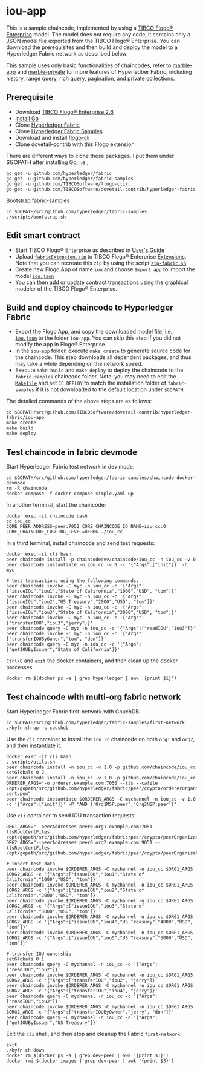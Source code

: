 # iou-app
This is a sample chaincode, implemented by using a [TIBCO Flogo® Enterprise](https://docs.tibco.com/products/tibco-flogo-enterprise-2-6-1) model.  The model does not require any code, it contains only a JSON model file exported from the TIBCO Flogo® Enterprise.  You can download the prerequisites and then build and deploy the model to a Hyperledger Fabric network as described below.

This sample uses only basic functionalities of chaincodes, refer to [marble-app](../marble-app) and [marble-private](../marble-private) for more features of Hyperledber Fabric, including history, range query, rich query, pagination, and private collections.

## Prerequisite
- Download [TIBCO Flogo® Enterprise 2.6](https://edelivery.tibco.com/storefront/eval/tibco-flogo-enterprise/prod11810.html)
- [Install Go](https://golang.org/doc/install)
- Clone [Hyperledger Fabric](https://github.com/hyperledger/fabric)
- Clone [Hyperledger Fabric Samples](https://github.com/hyperledger/fabric-samples)
- Download and install [flogo-cli](https://github.com/TIBCOSoftware/flogo-cli)
- Clone dovetail-contrib with this Flogo extension

There are different ways to clone these packages.  I put them under $GOPATH after installing Go, i.e.,
```
go get -u github.com/hyperledger/fabric
go get -u github.com/hyperledger/fabric-samples
go get -u github.com/TIBCOSoftware/flogo-cli/...
go get -u github.com/TIBCOSoftware/dovetail-contrib/hyperledger-fabric
```
Bootstrap fabric-samples
```
cd $GOPATH/src/github.com/hyperledger/fabric-samples
./scripts/bootstrap.sh
```

## Edit smart contract
- Start TIBCO Flogo® Enterprise as described in [User's Guide](https://docs.tibco.com/pub/flogo/2.6.1/doc/pdf/TIB_flogo_2.6_users_guide.pdf?id=2)
- Upload [`fabricExtension.zip`](../fabricExtension.zip) to TIBCO Flogo® Enterprise [Extensions](http://localhost:8090/wistudio/extensions).  Note that you can recreate this `zip` by using the script [`zip-fabric.sh`](../zip-fabric.sh)
- Create new Flogo App of name `iou` and choose `Import app` to import the model [`iou.json`](iou.json)
- You can then add or update contract transactions using the graphical modeler of the TIBCO Flogo® Enterprise.

## Build and deploy chaincode to Hyperledger Fabric
- Export the Flogo App, and copy the downloaded model file, i.e., [`iou.json`](iou.json) to the folder `iou-app`.  You can skip this step if you did not modify the app in Flogo® Enterprise.
- In the `iou-app` folder, execute `make create` to generate source code for the chaincode.  This step downloads all dependent packages, and thus may take a while depending on the network speed.
- Execute `make build` and `make deploy` to deploy the chaincode to the `fabric-samples` chaincode folder.  Note: you may need to edit the [`Makefile`](Makefile) and set `CC_DEPLOY` to match the installation folder of `fabric-samples` if it is not downloaded to the default location under `$GOPATH`.

The detailed commands of the above steps are as follows:
```
cd $GOPATH/src/github.com/TIBCOSoftware/dovetail-contrib/hyperledger-fabric/iou-app
make create
make build
make deploy
```

## Test chaincode in fabric devmode
Start Hyperledger Fabric test network in dev mode:
```
cd $GOPATH/src/github.com/hyperledger/fabric-samples/chaincode-docker-devmode
rm -R chaincode
docker-compose -f docker-compose-simple.yaml up
```
In another terminal, start the chaincode:
```
docker exec -it chaincode bash
cd iou_cc
CORE_PEER_ADDRESS=peer:7052 CORE_CHAINCODE_ID_NAME=iou_cc:0 CORE_CHAINCODE_LOGGING_LEVEL=DEBUG ./iou_cc
```
In a third terminal, install chaincode and send test requests:
```
docker exec -it cli bash
peer chaincode install -p chaincodedev/chaincode/iou_cc -n iou_cc -v 0
peer chaincode instantiate -n iou_cc -v 0 -c '{"Args":["init"]}' -C myc

# test transactions using the following commands:
peer chaincode invoke -C myc -n iou_cc -c '{"Args":["issueIOU","iou1","State of California","1000","USD", "tom"]}'
peer chaincode invoke -C myc -n iou_cc -c '{"Args":["issueIOU","iou2","US Treasury","2000","USD", "tom"]}'
peer chaincode invoke -C myc -n iou_cc -c '{"Args":["issueIOU","iou3","State of California","3000","USD", "tom"]}'
peer chaincode invoke -C myc -n iou_cc -c '{"Args":["transferIOU","iou3","jerry"]}'
peer chaincode query -C myc -n iou_cc -c '{"Args":["readIOU","iou3"]}'
peer chaincode invoke -C myc -n iou_cc -c '{"Args":["transferIOUByOwner","tom", "don"]}'
peer chaincode query -C myc -n iou_cc -c '{"Args":["getIOUByIssuer","State of California"]}'
```

`Ctrl+C` and `exit` the docker containers, and then clean up the docker processes,
```
docker rm $(docker ps -a | grep hyperledger | awk '{print $1}')
```

## Test chaincode with multi-org fabric network
Start Hyperledger Fabric first-network with CouchDB:
```
cd $GOPATH/src/github.com/hyperledger/fabric-samples/first-network
./byfn.sh up -s couchdb
```
Use the `cli` container to install the `iou_cc` chaincode on both `org1` and `org2`, and then instantiate it.
```
docker exec -it cli bash
. scripts/utils.sh
peer chaincode install -n iou_cc -v 1.0 -p github.com/chaincode/iou_cc
setGlobals 0 2
peer chaincode install -n iou_cc -v 1.0 -p github.com/chaincode/iou_cc
ORDERER_ARGS="-o orderer.example.com:7050 --tls --cafile /opt/gopath/src/github.com/hyperledger/fabric/peer/crypto/ordererOrganizations/example.com/orderers/orderer.example.com/msp/tlscacerts/tlsca.example.com-cert.pem"
peer chaincode instantiate $ORDERER_ARGS -C mychannel -n iou_cc -v 1.0 -c '{"Args":["init"]}' -P "AND ('Org1MSP.peer','Org2MSP.peer')"
```
Use `cli` container to send IOU transaction requests:
```
ORG1_ARGS="--peerAddresses peer0.org1.example.com:7051 --tlsRootCertFiles /opt/gopath/src/github.com/hyperledger/fabric/peer/crypto/peerOrganizations/org1.example.com/peers/peer0.org1.example.com/tls/ca.crt"
ORG2_ARGS="--peerAddresses peer0.org2.example.com:9051 --tlsRootCertFiles /opt/gopath/src/github.com/hyperledger/fabric/peer/crypto/peerOrganizations/org2.example.com/peers/peer0.org2.example.com/tls/ca.crt"

# insert test data
peer chaincode invoke $ORDERER_ARGS -C mychannel -n iou_cc $ORG1_ARGS $ORG2_ARGS -c '{"Args":["issueIOU","iou1","State of California","1000","USD", "tom"]}'
peer chaincode invoke $ORDERER_ARGS -C mychannel -n iou_cc $ORG1_ARGS $ORG2_ARGS -c '{"Args":["issueIOU","iou2","State of California","2000","USD", "tom"]}'
peer chaincode invoke $ORDERER_ARGS -C mychannel -n iou_cc $ORG1_ARGS $ORG2_ARGS -c '{"Args":["issueIOU","iou3","State of California","3000","USD", "tom"]}'
peer chaincode invoke $ORDERER_ARGS -C mychannel -n iou_cc $ORG1_ARGS $ORG2_ARGS -c '{"Args":["issueIOU","iou4","US Treasury","4000","USD", "tom"]}'
peer chaincode invoke $ORDERER_ARGS -C mychannel -n iou_cc $ORG1_ARGS $ORG2_ARGS -c '{"Args":["issueIOU","iou5","US Treasury","5000","USD", "tom"]}'

# transfer IOU ownership
setGlobals 0 1
peer chaincode query -C mychannel -n iou_cc -c '{"Args":["readIOU","iou2"]}'
peer chaincode invoke $ORDERER_ARGS -C mychannel -n iou_cc $ORG1_ARGS $ORG2_ARGS -c '{"Args":["transferIOU","iou2", "jerry"]}'
peer chaincode invoke $ORDERER_ARGS -C mychannel -n iou_cc $ORG1_ARGS $ORG2_ARGS -c '{"Args":["transferIOU","iou4", "jerry"]}'
peer chaincode query -C mychannel -n iou_cc -c '{"Args":["readIOU","iou2"]}'
peer chaincode invoke $ORDERER_ARGS -C mychannel -n iou_cc $ORG1_ARGS $ORG2_ARGS -c '{"Args":["transferIOUByOwner","jerry", "don"]}'
peer chaincode query -C mychannel -n iou_cc -c '{"Args":["getIOUByIssuer","US Treasury"]}'
```

Exit the `cli` shell, and then stop and cleanup the Fabric `first-network`.
```
exit
./byfn.sh down
docker rm $(docker ps -a | grep dev-peer | awk '{print $1}')
docker rmi $(docker images | grep dev-peer | awk '{print $3}')
```
